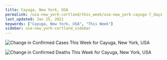 ```yaml
---
title: Cayuga, New York, USA
permalink: /usa-new_york-cortland/this_week/usa-new_york-cayuga-7_days.html
last_updated: Jan 25, 2021
keywords: ["Cayuga, New York, USA", "This Week"]
sidebar: usa-new_york-cortland_sidebar
---
```


![Change in Confirmed Cases This Week for Cayuga, New York, USA](/covid_tracker/images/graphs/usa-new_york-cayuga-delta_confirmed-7_days_graph.png)

![Change in Confirmed Deaths This Week for Cayuga, New York, USA](/covid_tracker/images/graphs/usa-new_york-cayuga-delta_deaths-7_days_graph.png)
